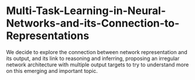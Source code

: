 # Multi-Task-Learning-in-Neural-Networks-and-its-Connection-to-Representations
 We decide to explore the connection between network representation and its output, and its link to reasoning and inferring, proposing an irregular network architecture with multiple output targets to try to understand more on this emerging and important topic.
